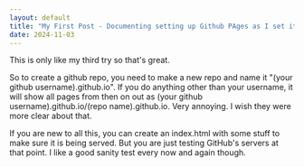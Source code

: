 ```yaml
---
layout: default
title: "My First Post - Documenting setting up Github PAges as I set it up"
date: 2024-11-03
---
```


This is only like my third try so that's great. 

So to create a github repo, you need to make a new repo and name it "(your github username).github.io". If you do anything other than your username, it will show all pages from then on out as (your github username).github.io/(repo name).github.io. Very annoying. I wish they were more clear about that. 

If you are new to all this, you can create an index.html with some stuff to make sure it is being served. But you are just testing GitHub's servers at that point. I like a good sanity test every now and again though.

